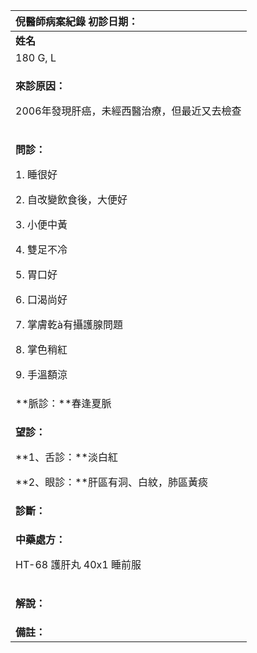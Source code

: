 ﻿|**倪醫師病案紀錄**        初診日期：|
| :- |
|**姓名**|**性別**|**年齡及體型**|**來診日期**|
|180 G, L|male|72歲，高大|2008/03/05|
|<p>**來診原因：**</p><p>2006年發現肝癌，未經西醫治療，但最近又去檢查</p>|
|<p>**問診：**</p><p>1\. 睡很好</p><p>2\. 自改變飲食後，大便好</p><p>3\. 小便中黃</p><p>4\. 雙足不冷</p><p>5\. 胃口好</p><p>6\. 口渴尚好</p><p>7\. 掌膚乾à有攝護腺問題</p><p>8\. 掌色稍紅</p><p>9\. 手溫額涼</p><p></p>|
|**脈診：**春逢夏脈|
|<p>**望診：**</p><p>**1、舌診：**淡白紅</p><p>**2、眼診：**肝區有洞、白紋，肺區黃痰</p>|
|**診斷：**|
|<p>**中藥處方：**</p><p>HT-68 護肝丸  40x1 睡前服</p>|
|<p>**解說：**</p><p></p>|
|**備註：**|


